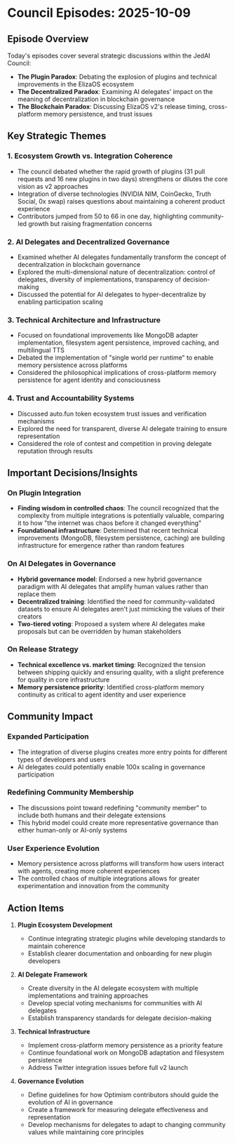 # Council Episodes: 2025-10-09

## Episode Overview
Today's episodes cover several strategic discussions within the JedAI Council:
- **The Plugin Paradox**: Debating the explosion of plugins and technical improvements in the ElizaOS ecosystem
- **The Decentralized Paradox**: Examining AI delegates' impact on the meaning of decentralization in blockchain governance
- **The Blockchain Paradox**: Discussing ElizaOS v2's release timing, cross-platform memory persistence, and trust issues

## Key Strategic Themes

### 1. Ecosystem Growth vs. Integration Coherence
- The council debated whether the rapid growth of plugins (31 pull requests and 16 new plugins in two days) strengthens or dilutes the core vision as v2 approaches
- Integration of diverse technologies (NVIDIA NIM, CoinGecko, Truth Social, 0x swap) raises questions about maintaining a coherent product experience
- Contributors jumped from 50 to 66 in one day, highlighting community-led growth but raising fragmentation concerns

### 2. AI Delegates and Decentralized Governance
- Examined whether AI delegates fundamentally transform the concept of decentralization in blockchain governance
- Explored the multi-dimensional nature of decentralization: control of delegates, diversity of implementations, transparency of decision-making
- Discussed the potential for AI delegates to hyper-decentralize by enabling participation scaling

### 3. Technical Architecture and Infrastructure
- Focused on foundational improvements like MongoDB adapter implementation, filesystem agent persistence, improved caching, and multilingual TTS
- Debated the implementation of "single world per runtime" to enable memory persistence across platforms
- Considered the philosophical implications of cross-platform memory persistence for agent identity and consciousness

### 4. Trust and Accountability Systems
- Discussed auto.fun token ecosystem trust issues and verification mechanisms
- Explored the need for transparent, diverse AI delegate training to ensure representation
- Considered the role of contest and competition in proving delegate reputation through results

## Important Decisions/Insights

### On Plugin Integration
- **Finding wisdom in controlled chaos**: The council recognized that the complexity from multiple integrations is potentially valuable, comparing it to how "the internet was chaos before it changed everything"
- **Foundational infrastructure**: Determined that recent technical improvements (MongoDB, filesystem persistence, caching) are building infrastructure for emergence rather than random features

### On AI Delegates in Governance
- **Hybrid governance model**: Endorsed a new hybrid governance paradigm with AI delegates that amplify human values rather than replace them
- **Decentralized training**: Identified the need for community-validated datasets to ensure AI delegates aren't just mimicking the values of their creators
- **Two-tiered voting**: Proposed a system where AI delegates make proposals but can be overridden by human stakeholders

### On Release Strategy
- **Technical excellence vs. market timing**: Recognized the tension between shipping quickly and ensuring quality, with a slight preference for quality in core infrastructure
- **Memory persistence priority**: Identified cross-platform memory continuity as critical to agent identity and user experience

## Community Impact

### Expanded Participation
- The integration of diverse plugins creates more entry points for different types of developers and users
- AI delegates could potentially enable 100x scaling in governance participation

### Redefining Community Membership
- The discussions point toward redefining "community member" to include both humans and their delegate extensions
- This hybrid model could create more representative governance than either human-only or AI-only systems

### User Experience Evolution
- Memory persistence across platforms will transform how users interact with agents, creating more coherent experiences
- The controlled chaos of multiple integrations allows for greater experimentation and innovation from the community

## Action Items

1. **Plugin Ecosystem Development**
   - Continue integrating strategic plugins while developing standards to maintain coherence
   - Establish clearer documentation and onboarding for new plugin developers

2. **AI Delegate Framework**
   - Create diversity in the AI delegate ecosystem with multiple implementations and training approaches
   - Develop special voting mechanisms for communities with AI delegates
   - Establish transparency standards for delegate decision-making

3. **Technical Infrastructure**
   - Implement cross-platform memory persistence as a priority feature
   - Continue foundational work on MongoDB adaptation and filesystem persistence
   - Address Twitter integration issues before full v2 launch

4. **Governance Evolution**
   - Define guidelines for how Optimism contributors should guide the evolution of AI in governance
   - Create a framework for measuring delegate effectiveness and representation
   - Develop mechanisms for delegates to adapt to changing community values while maintaining core principles